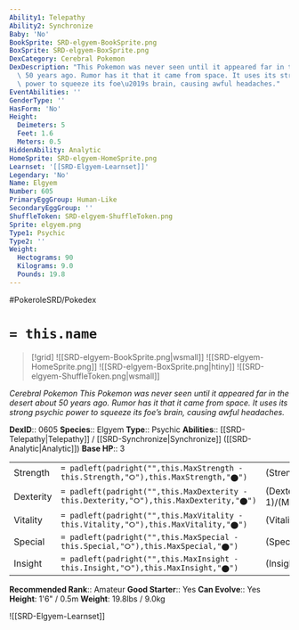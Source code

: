 ```yaml
---
Ability1: Telepathy
Ability2: Synchronize
Baby: 'No'
BookSprite: SRD-elgyem-BookSprite.png
BoxSprite: SRD-elgyem-BoxSprite.png
DexCategory: Cerebral Pokemon
DexDescription: "This Pokemon was never seen until it appeared far in the desert about\
  \ 50 years ago. Rumor has it that it came from space. It uses its strong psychic\
  \ power to squeeze its foe\u2019s brain, causing awful headaches."
EventAbilities: ''
GenderType: ''
HasForm: 'No'
Height:
  Deimeters: 5
  Feet: 1.6
  Meters: 0.5
HiddenAbility: Analytic
HomeSprite: SRD-elgyem-HomeSprite.png
Learnset: '[[SRD-Elgyem-Learnset]]'
Legendary: 'No'
Name: Elgyem
Number: 605
PrimaryEggGroup: Human-Like
SecondaryEggGroup: ''
ShuffleToken: SRD-elgyem-ShuffleToken.png
Sprite: elgyem.png
Type1: Psychic
Type2: ''
Weight:
  Hectograms: 90
  Kilograms: 9.0
  Pounds: 19.8
---
```


#PokeroleSRD/Pokedex

# `= this.name`

> [!grid]
> ![[SRD-elgyem-BookSprite.png|wsmall]]
> ![[SRD-elgyem-HomeSprite.png]]
> ![[SRD-elgyem-BoxSprite.png|htiny]]
> ![[SRD-elgyem-ShuffleToken.png|wsmall]]


*Cerebral Pokemon*
*This Pokemon was never seen until it appeared far in the desert about 50 years ago. Rumor has it that it came from space. It uses its strong psychic power to squeeze its foe’s brain, causing awful headaches.*

**DexID**:: 0605
**Species**:: Elgyem
**Type**:: Psychic
**Abilities**:: [[SRD-Telepathy|Telepathy]] / [[SRD-Synchronize|Synchronize]] ([[SRD-Analytic|Analytic]])
**Base HP**:: 3

|           |                                                                                        |                                          |
| --------- | -------------------------------------------------------------------------------------- | ---------------------------------------- |
| Strength  | `= padleft(padright("",this.MaxStrength - this.Strength,"⭘"),this.MaxStrength,"⬤")`    | (Strength::2)/(MaxStrength::4)   |
| Dexterity | `= padleft(padright("",this.MaxDexterity - this.Dexterity,"⭘"),this.MaxDexterity,"⬤")` | (Dexterity:: 1)/(MaxDexterity::3) |
| Vitality  | `= padleft(padright("",this.MaxVitality - this.Vitality,"⭘"),this.MaxVitality,"⬤")`    | (Vitality::2)/(MaxVitality::4)   |
| Special   | `= padleft(padright("",this.MaxSpecial - this.Special,"⭘"),this.MaxSpecial,"⬤")`       | (Special::2)/(MaxSpecial::5)     |
| Insight   | `= padleft(padright("",this.MaxInsight - this.Insight,"⭘"),this.MaxInsight,"⬤")`       | (Insight::2)/(MaxInsight::4)     |


**Recommended Rank**:: Amateur
**Good Starter**:: Yes
**Can Evolve**:: Yes
**Height**: 1'6" / 0.5m
**Weight**: 19.8lbs / 9.0kg

![[SRD-Elgyem-Learnset]]
